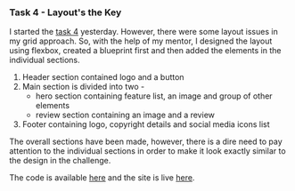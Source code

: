 ### Task 4 - Layout's the Key


I started the [task 4](https://www.frontendmentor.io/challenges/suite-landing-page-tj_eaU-Ra) yesterday. However, there were some layout issues in my grid approach. So, with the help of my mentor, I designed the layout using flexbox, created a blueprint first and then added the elements in the individual sections.

1. Header section contained logo and a button
2. Main section is divided into two -
    - hero section containing feature list, an image and group of other elements
    - review section containing an image and a review
3. Footer containing logo, copyright details and social media icons list

The overall sections have been made, however, there is a dire need to pay attention to the individual sections in order to make it look exactly similar to the design in the challenge.

The code is available [here](https://github.com/jazzcodes/suite-landing-page-T4-FEM) and the site is live [here](https://master--lively-sfogliatella-2eeb29.netlify.app/).
